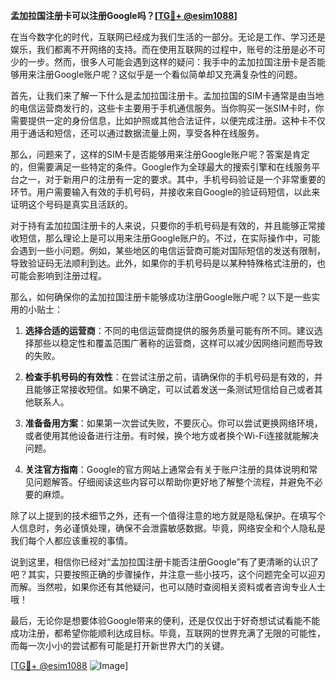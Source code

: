 **孟加拉国注册卡可以注册Google吗？[[TG💪+ @esim1088](https://t.me/s/esim1088)]**

在当今数字化的时代，互联网已经成为我们生活的一部分。无论是工作、学习还是娱乐，我们都离不开网络的支持。而在使用互联网的过程中，账号的注册是必不可少的一步。然而，很多人可能会遇到这样的疑问：我手中的孟加拉国注册卡是否能够用来注册Google账户呢？这似乎是一个看似简单却又充满复杂性的问题。

首先，让我们来了解一下什么是孟加拉国注册卡。孟加拉国的SIM卡通常是由当地的电信运营商发行的，这些卡主要用于手机通信服务。当你购买一张SIM卡时，你需要提供一定的身份信息，比如护照或其他合法证件，以便完成注册。这种卡不仅用于通话和短信，还可以通过数据流量上网，享受各种在线服务。

那么，问题来了，这样的SIM卡是否能够用来注册Google账户呢？答案是肯定的，但需要满足一些特定的条件。Google作为全球最大的搜索引擎和在线服务平台之一，对于新用户的注册有一定的要求。其中，手机号码验证是一个非常重要的环节。用户需要输入有效的手机号码，并接收来自Google的验证码短信，以此来证明这个号码是真实且活跃的。

对于持有孟加拉国注册卡的人来说，只要你的手机号码是有效的，并且能够正常接收短信，那么理论上是可以用来注册Google账户的。不过，在实际操作中，可能会遇到一些小问题。例如，某些地区的电信运营商可能对国际短信的发送有限制，导致验证码无法顺利到达。此外，如果你的手机号码是以某种特殊格式注册的，也可能会影响到注册过程。

那么，如何确保你的孟加拉国注册卡能够成功注册Google账户呢？以下是一些实用的小贴士：

1. **选择合适的运营商**：不同的电信运营商提供的服务质量可能有所不同。建议选择那些以稳定性和覆盖范围广著称的运营商，这样可以减少因网络问题而导致的失败。

2. **检查手机号码的有效性**：在尝试注册之前，请确保你的手机号码是有效的，并且能够正常接收短信。如果不确定，可以试着发送一条测试短信给自己或者其他联系人。

3. **准备备用方案**：如果第一次尝试失败，不要灰心。你可以尝试更换网络环境，或者使用其他设备进行注册。有时候，换个地方或者换个Wi-Fi连接就能解决问题。

4. **关注官方指南**：Google的官方网站上通常会有关于账户注册的具体说明和常见问题解答。仔细阅读这些内容可以帮助你更好地了解整个流程，并避免不必要的麻烦。

除了以上提到的技术细节之外，还有一个值得注意的地方就是隐私保护。在填写个人信息时，务必谨慎处理，确保不会泄露敏感数据。毕竟，网络安全和个人隐私是我们每个人都应该重视的事情。

说到这里，相信你已经对“孟加拉国注册卡能否注册Google”有了更清晰的认识了吧？其实，只要按照正确的步骤操作，并注意一些小技巧，这个问题完全可以迎刃而解。当然啦，如果你还有其他疑问，也可以随时查阅相关资料或者咨询专业人士哦！

最后，无论你是想要体验Google带来的便利，还是仅仅出于好奇想试试看能不能成功注册，都希望你能顺利达成目标。毕竟，互联网的世界充满了无限的可能性，而每一次小小的尝试都有可能是打开新世界大门的关键。

[[TG💪+ @esim1088](https://t.me/s/esim1088) ![Image](https://i.postimg.cc/4NQfJmqS/Snipaste-2025-05-13-00-14-12.png)]